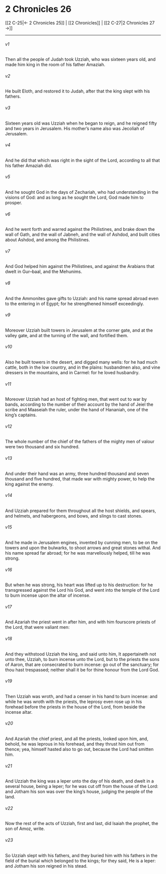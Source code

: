 # 2 Chronicles 26

[[2 C-25|← 2 Chronicles 25]] | [[2 Chronicles]] | [[2 C-27|2 Chronicles 27 →]]
***

###### v1
Then all the people of Judah took Uzziah, who was sixteen years old, and made him king in the room of his father Amaziah.
###### v2
He built Eloth, and restored it to Judah, after that the king slept with his fathers.
###### v3
Sixteen years old was Uzziah when he began to reign, and he reigned fifty and two years in Jerusalem. His mother’s name also was Jecoliah of Jerusalem.
###### v4
And he did that which was right in the sight of the Lord, according to all that his father Amaziah did.
###### v5
And he sought God in the days of Zechariah, who had understanding in the visions of God: and as long as he sought the Lord, God made him to prosper.
###### v6
And he went forth and warred against the Philistines, and brake down the wall of Gath, and the wall of Jabneh, and the wall of Ashdod, and built cities about Ashdod, and among the Philistines.
###### v7
And God helped him against the Philistines, and against the Arabians that dwelt in Gur–baal, and the Mehunims.
###### v8
And the Ammonites gave gifts to Uzziah: and his name spread abroad even to the entering in of Egypt; for he strengthened himself exceedingly.
###### v9
Moreover Uzziah built towers in Jerusalem at the corner gate, and at the valley gate, and at the turning of the wall, and fortified them.
###### v10
Also he built towers in the desert, and digged many wells: for he had much cattle, both in the low country, and in the plains: husbandmen also, and vine dressers in the mountains, and in Carmel: for he loved husbandry.
###### v11
Moreover Uzziah had an host of fighting men, that went out to war by bands, according to the number of their account by the hand of Jeiel the scribe and Maaseiah the ruler, under the hand of Hananiah, one of the king’s captains.
###### v12
The whole number of the chief of the fathers of the mighty men of valour were two thousand and six hundred.
###### v13
And under their hand was an army, three hundred thousand and seven thousand and five hundred, that made war with mighty power, to help the king against the enemy.
###### v14
And Uzziah prepared for them throughout all the host shields, and spears, and helmets, and habergeons, and bows, and slings to cast stones.
###### v15
And he made in Jerusalem engines, invented by cunning men, to be on the towers and upon the bulwarks, to shoot arrows and great stones withal. And his name spread far abroad; for he was marvellously helped, till he was strong.
###### v16
But when he was strong, his heart was lifted up to his destruction: for he transgressed against the Lord his God, and went into the temple of the Lord to burn incense upon the altar of incense.
###### v17
And Azariah the priest went in after him, and with him fourscore priests of the Lord, that were valiant men:
###### v18
And they withstood Uzziah the king, and said unto him, It appertaineth not unto thee, Uzziah, to burn incense unto the Lord, but to the priests the sons of Aaron, that are consecrated to burn incense: go out of the sanctuary; for thou hast trespassed; neither shall it be for thine honour from the Lord God.
###### v19
Then Uzziah was wroth, and had a censer in his hand to burn incense: and while he was wroth with the priests, the leprosy even rose up in his forehead before the priests in the house of the Lord, from beside the incense altar.
###### v20
And Azariah the chief priest, and all the priests, looked upon him, and, behold, he was leprous in his forehead, and they thrust him out from thence; yea, himself hasted also to go out, because the Lord had smitten him.
###### v21
And Uzziah the king was a leper unto the day of his death, and dwelt in a several house, being a leper; for he was cut off from the house of the Lord: and Jotham his son was over the king’s house, judging the people of the land.
###### v22
Now the rest of the acts of Uzziah, first and last, did Isaiah the prophet, the son of Amoz, write.
###### v23
So Uzziah slept with his fathers, and they buried him with his fathers in the field of the burial which belonged to the kings; for they said, He is a leper: and Jotham his son reigned in his stead. 
